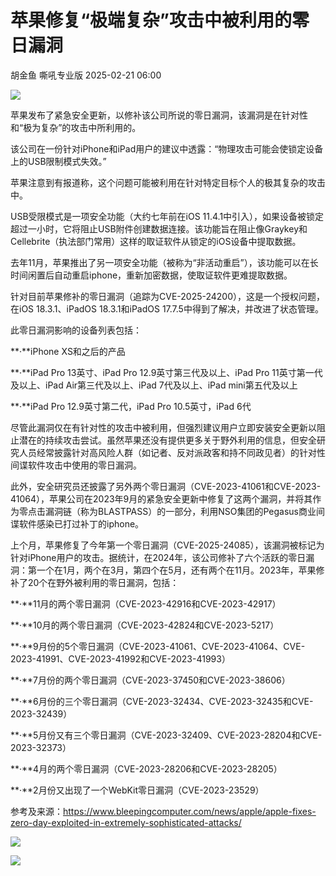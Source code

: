 #  苹果修复“极端复杂”攻击中被利用的零日漏洞   
胡金鱼  嘶吼专业版   2025-02-21 06:00  
  
![](https://mmbiz.qpic.cn/mmbiz_gif/wpkib3J60o297rwgIksvLibPOwR24tqI8dGRUah80YoBLjTBJgws2n0ibdvfvv3CCm0MIOHTAgKicmOB4UHUJ1hH5g/640?wx_fmt=gif "")  
  
苹果发布了紧急安全更新，以修补该公司所说的零日漏洞，该漏洞是在针对性和“极为复杂”的攻击中所利用的。  
  
该公司在一份针对iPhone和iPad用户的建议中透露：“物理攻击可能会使锁定设备上的USB限制模式失效。”  
  
苹果注意到有报道称，这个问题可能被利用在针对特定目标个人的极其复杂的攻击中。  
  
USB受限模式是一项安全功能（大约七年前在iOS 11.4.1中引入），如果设备被锁定超过一小时，它将阻止USB附件创建数据连接。该功能旨在阻止像Graykey和Cellebrite（执法部门常用）这样的取证软件从锁定的iOS设备中提取数据。  
  
去年11月，苹果推出了另一项安全功能（被称为“非活动重启”），该功能可以在长时间闲置后自动重启iphone，重新加密数据，使取证软件更难提取数据。  
  
针对目前苹果修补的零日漏洞（追踪为CVE-2025-24200），这是一个授权问题，在iOS 18.3.1、iPadOS 18.3.1和iPadOS 17.7.5中得到了解决，并改进了状态管理。  
  
此零日漏洞影响的设备列表包括：  
  
**·**iPhone XS和之后的产品  
  
**·**iPad Pro 13英寸、iPad Pro 12.9英寸第三代及以上、iPad Pro 11英寸第一代及以上、iPad Air第三代及以上、iPad 7代及以上、iPad mini第五代及以上  
  
**·**iPad Pro 12.9英寸第二代，iPad Pro 10.5英寸，iPad 6代  
  
尽管此漏洞仅在有针对性的攻击中被利用，但强烈建议用户立即安装安全更新以阻止潜在的持续攻击尝试。虽然苹果还没有提供更多关于野外利用的信息，但安全研究人员经常披露针对高风险人群（如记者、反对派政客和持不同政见者）的针对性间谍软件攻击中使用的零日漏洞。  
  
此外，安全研究员还披露了另外两个零日漏洞（CVE-2023-41061和CVE-2023-41064），苹果公司在2023年9月的紧急安全更新中修复了这两个漏洞，并将其作为零点击漏洞链（称为BLASTPASS）的一部分，利用NSO集团的Pegasus商业间谍软件感染已打过补丁的iphone。  
  
上个月，苹果修复了今年第一个零日漏洞（CVE-2025-24085），该漏洞被标记为针对iPhone用户的攻击。据统计，在2024年，该公司修补了六个活跃的零日漏洞：第一个在1月，两个在3月，第四个在5月，还有两个在11月。2023年，苹果修补了20个在野外被利用的零日漏洞，包括：  
  
**·**11月的两个零日漏洞（CVE-2023-42916和CVE-2023-42917）  
  
**·**10月的两个零日漏洞（CVE-2023-42824和CVE-2023-5217）  
  
**·**9月份的5个零日漏洞（CVE-2023-41061、CVE-2023-41064、CVE-2023-41991、CVE-2023-41992和CVE-2023-41993）  
  
**·**7月份的两个零日漏洞（CVE-2023-37450和CVE-2023-38606）  
  
**·**6月份的三个零日漏洞（CVE-2023-32434、CVE-2023-32435和CVE-2023-32439）  
  
**·**5月份又有三个零日漏洞（CVE-2023-32409、CVE-2023-28204和CVE-2023-32373）  
  
**·**4月的两个零日漏洞（CVE-2023-28206和CVE-2023-28205）  
  
**·**2月份又出现了一个WebKit零日漏洞（CVE-2023-23529）  
  
参考及来源：https://www.bleepingcomputer.com/news/apple/apple-fixes-zero-day-exploited-in-extremely-sophisticated-attacks/  
  
![](https://mmbiz.qpic.cn/sz_mmbiz_png/wpkib3J60o2ic5ZYkMX9FGzNf3OtWrF71PCVhE9VAWPTicZCSUCzBXfQ9sQdm5znqtMwtf7g1R92sWrYUnUaDvszw/640?wx_fmt=png&from=appmsg "")  
  
![](https://mmbiz.qpic.cn/sz_mmbiz_png/wpkib3J60o2ic5ZYkMX9FGzNf3OtWrF71PU2qoxspGm67bLLcMvNwdustOZZfP75WUarkYiag67KLUe6z59icQOz1A/640?wx_fmt=png&from=appmsg "")  
  
  
